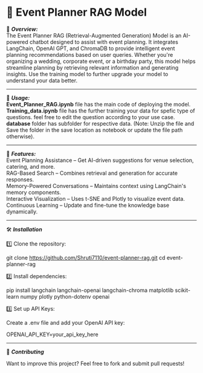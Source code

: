 # 🎉 Event Planner RAG Model

📌 _**Overview:**_</br>
    The Event Planner RAG (Retrieval-Augmented Generation) Model is an AI-powered chatbot designed to assist with event planning. It integrates LangChain, OpenAI GPT, and ChromaDB to provide intelligent event planning        recommendations based on user queries. Whether you're organizing a wedding, corporate event, or a birthday party, this model helps streamline planning by retrieving relevant information and generating insights. Use       the training model to further upgrade your model to understand your data better.
***
🔹 _**Usage:**_</br>
    **Event_Planner_RAG.ipynb** file has the main code of deploying the model.</br>
    **Training_data.ipynb** file has the further training your data for spefic type of questions. feel free to edit the question according to your use case. </br>
    **database** folder has subfolder for respective data. (Note: Unzip the file and Save the folder in the save location as notebook or update the file path otherwise).</br>
***
🚀 _**Features:**_</br>
        Event Planning Assistance – Get AI-driven suggestions for venue selection, catering, and more.</br>
        RAG-Based Search – Combines retrieval and generation for accurate responses.</br>
        Memory-Powered Conversations – Maintains context using LangChain's memory components.</br>
        Interactive Visualization – Uses t-SNE and Plotly to visualize event data.</br>
        Continuous Learning – Update and fine-tune the knowledge base dynamically.</br>
***
🛠 _**Installation**_

1️⃣ Clone the repository:

git clone https://github.com/Shruti7110/event-planner-rag.git
cd event-planner-rag

2️⃣ Install dependencies:

pip install langchain langchain-openai langchain-chroma matplotlib scikit-learn numpy plotly python-dotenv openai

3️⃣ Set up API Keys:

Create a .env file and add your OpenAI API key:

OPENAI_API_KEY=your_api_key_here
***

🤝 **_Contributing_**

Want to improve this project? Feel free to fork and submit pull requests!
